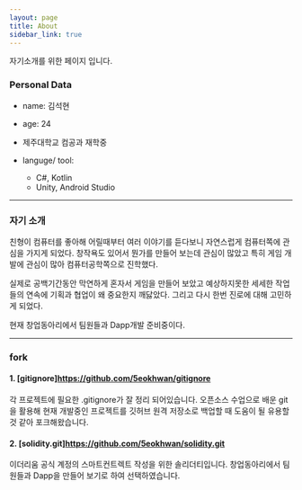 ```yaml
---
layout: page
title: About
sidebar_link: true
---
```


<p class="message">
  자기소개를 위한 페이지 입니다.
</p>

### Personal Data

- name: 김석현

- age: 24

- 제주대학교 컴공과 재학중

- languge/ tool: 
  - C#, Kotlin
  - Unity, Android Studio

---

### 자기 소개

 친형이 컴퓨터를 좋아해 어릴때부터 여러 이야기를 듣다보니 자연스럽게 컴퓨터쪽에 관심을 가지게 되었다. 창작욕도 있어서 뭔가를 만들어 보는데 관심이 많았고 특히 게임 개발에 관심이 많아 컴퓨터공학쪽으로 진학했다.
 
 실제로 공백기간동안 막연하게 혼자서 게임을 만들어 보았고 예상하지못한 세세한 작업들의 연속에 기획과 협업이 왜 중요한지 깨닳았다. 그리고 다시 한번 진로에 대해 고민하게 되었다.
 
 현재 창업동아리에서 팀원들과 Dapp개발 준비중이다.
 
 ---
 
 ### fork
 
 #### 1. [gitignore]<https://github.com/5eokhwan/gitignore>
 
 각 프로젝트에 필요한 .gitignore가 잘 정리 되어있습니다. 
 오픈소스 수업으로 배운 git을 활용해 현재 개발중인 프로젝트를 깃허브 원격 저장소로 백업할 때 도움이 될 유용할것 같아 포크해왔습니다. 

 #### 2. [solidity.git]<https://github.com/5eokhwan/solidity.git>
 
이더리움 공식 계정의 스마트컨트렉트 작성을 위한 솔리더티입니다.
창업동아리에서 팀원들과 Dapp을 만들어 보기로 하여 선택하였습니다.
